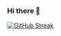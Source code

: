 ### Hi there 👋

[![GitHub Streak](https://github-readme-streak-stats.herokuapp.com?user=nimit-jn)](https://git.io/streak-stats)

